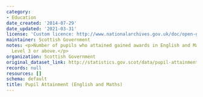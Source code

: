 ```yaml
---
category:
- Education
date_created: '2014-07-29'
date_updated: '2021-03-31'
license: 'Custom licence: http://www.nationalarchives.gov.uk/doc/open-government-licence/version/3/'
maintainer: Scottish Government
notes: <p>Number of pupils who attained gained awards in English and Maths at SCQF
  Level 3 or above.</p>
organization: Scottish Government
original_dataset_link: http://statistics.gov.scot/data/pupil-attainment-em
records: null
resources: []
schema: default
title: Pupil Attainment (English and Maths)
---
```

